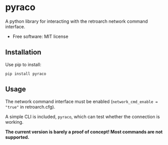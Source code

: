 # pyraco

A python library for interacting with the retroarch network command interface.

* Free software: MIT license

## Installation

Use pip to install:

```
pip install pyraco
```

## Usage

The network command interface must be enabled (`network_cmd_enable = "true"` in retroarch.cfg).

A simple CLI is included, `pyraco`, which can test whether the connection is working.

**The current version is barely a proof of concept! Most commands are not supported.**
